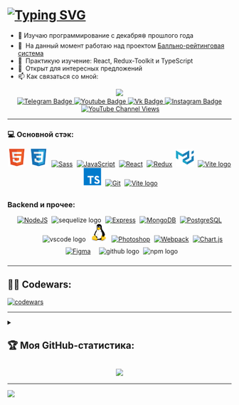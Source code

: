 
# <a href="https://git.io/typing-svg"><img src="https://readme-typing-svg.demolab.com?font=Fira+Code&weight=500&size=22&duration=3000&pause=3000&color=F7F7F7&center=true&vCenter=true&width=500&lines=Frontend-%D1%80%D0%B0%D0%B7%D1%80%D0%B0%D0%B1%D0%BE%D1%82%D1%87%D0%B8%D0%BA+%D0%BD%D0%B0+%D0%B1%D0%B0%D0%B7%D0%B5+ReactJS%E2%9A%A1%EF%B8%8F" alt="Typing SVG" /></a>

* 🌱  Изучаю программирование с декабря❄️ прошлого года
* 🚀  На данный момент работаю над проектом [Балльно-рейтинговая система](https://github.com/zhebarov-m/point-rating_system-frontend)
* 🧠  Практикую изучение: React, Redux-Toolkit и TypeScript
* 🤝  Открыт для интересных предложений
* 📫  Как связаться со мной:

<div id="header" align="center">
  <img src="https://media.giphy.com/media/M9gbBd9nbDrOTu1Mqx/giphy.gif" width="100"/>
</div>
<div id="badges" align="center">
  <a href="https://t.me/Je_M1">
    <img src="https://img.shields.io/badge/Telegram-blue?style=for-the-badge&logo=telegram&logoColor=white" alt="Telegram Badge"/>
  </a>
  <a href="https://www.youtube.com/channel/UCxTe-frN6V-x9QEFUnLMerg">
    <img src="https://img.shields.io/badge/YouTube-red?style=for-the-badge&logo=youtube&logoColor=white" alt="Youtube Badge"/>
  </a>
    <a href="https://vk.com/id434638625">
    <img src="https://img.shields.io/badge/vk-blue?style=for-the-badge&logo=vk&logoColor=white" alt="Vk Badge"/>
  </a>
    <a href="your-twitter-URL">
    <img src="https://img.shields.io/badge/Gmail-white?style=for-the-badge&logo=gmail&logoColor=red" alt="Instagram Badge"/>
  </a>
</div>
<div align="center">
<img src="https://komarev.com/ghpvc/?username=zhebarov-m&style=flat-square&color=blue" alt=""/>
  <a href="https://www.youtube.com/channel/UCxTe-frN6V-x9QEFUnLMerg" target="_blank">
<img alt="YouTube Channel Views" src="https://img.shields.io/youtube/channel/views/UCxTe-frN6V-x9QEFUnLMerg">
</a>
</div>
<hr>

<h3>💻 Основной стэк:</h3>

<p align="center">
  <a href="https://developer.mozilla.org/en-US/docs/Web/HTML"><img src="https://raw.githubusercontent.com/devicons/devicon/master/icons/html5/html5-original.svg" height="40px" width="40px" /></a>
  <img width="1" />
  <a href="https://developer.mozilla.org/en-US/docs/Web/CSS"><img src="https://raw.githubusercontent.com/devicons/devicon/master/icons/css3/css3-original.svg" height="40px" width="40px" /></a>
  <img width="1" />
  <a href="https://sass-lang.com/" target="_blank" rel="noreferrer"><img src="https://raw.githubusercontent.com/danielcranney/readme-generator/main/public/icons/skills/sass-colored.svg" width="40px" height="40px" alt="Sass" /></a>
  <img width="1" />
  <a href="https://developer.mozilla.org/en-US/docs/Web/JavaScript" target="_blank" rel="noreferrer"><img src="https://raw.githubusercontent.com/danielcranney/readme-generator/main/public/icons/skills/javascript-colored.svg" width="40px" height="40px" alt="JavaScript" /></a>
    <img width="1" />
  <a href="https://reactjs.org/" target="_blank" rel="noreferrer"><img src="https://raw.githubusercontent.com/danielcranney/readme-generator/main/public/icons/skills/react-colored.svg" width="40px" height="40px" alt="React" /></a>
  <img width="1" />
  <a href="https://redux.js.org/" target="_blank" rel="noreferrer"><img src="https://raw.githubusercontent.com/danielcranney/readme-generator/main/public/icons/skills/redux-colored.svg" width="40px" height="40px" alt="Redux" /></a>
  <img width="1" />
  <a href="https://material-ui.com/"><img src="https://raw.githubusercontent.com/devicons/devicon/master/icons/materialui/materialui-original.svg" height="40px" width="40px" /></a>
  <img width="1" />
  <a href="https://vitejs.dev" target="_blank" rel="noopener noreferrer">
    <img width="40px" src="https://vitejs.dev/logo.svg" alt="Vite logo">
  </a>
  <img width="1" />
  <a href="https://www.typescriptlang.org/"><img src="https://raw.githubusercontent.com/devicons/devicon/master/icons/typescript/typescript-original.svg" height="40px" width="40px" /></a>
  <img width="1" />
  <a href="https://git-scm.com/" target="_blank" rel="noreferrer"><img src="https://raw.githubusercontent.com/danielcranney/readme-generator/main/public/icons/skills/git-colored.svg" height="40px" width="40px" alt="Git" /></a>
  <img width="1" />
  <a href="https://vitejs.dev" target="_blank" rel="noopener noreferrer">
    <img width="40px" src="https://raw.githubusercontent.com/yarnpkg/assets/master/yarn-kitten-circle.png" alt="Vite logo">
  </a>
</div>
</p>


##

<h3> Backend и прочее:</h3>
<p align="center">
<a href="https://nodejs.org/en/" target="_blank" rel="noreferrer"><img src="https://raw.githubusercontent.com/danielcranney/readme-generator/main/public/icons/skills/nodejs-colored.svg" height="40" alt="NodeJS" /></a>
  <img width="1" />
  <img src="https://cdn.jsdelivr.net/gh/devicons/devicon/icons/sequelize/sequelize-original.svg" height="40" alt="sequelize logo"  />
  <img width="1" />
  <a href="https://expressjs.com/" target="_blank" rel="noreferrer"><img src="https://raw.githubusercontent.com/danielcranney/readme-generator/main/public/icons/skills/express-colored.svg" height="40" alt="Express" /></a>
  <img width="1" />
  <a href="https://www.mongodb.com/" target="_blank" rel="noreferrer"><img src="https://raw.githubusercontent.com/danielcranney/readme-generator/main/public/icons/skills/mongodb-colored.svg" height="40" alt="MongoDB" /></a>
  <img width="1" />
  <a href="https://www.postgresql.org/" target="_blank" rel="noreferrer"><img src="https://raw.githubusercontent.com/danielcranney/readme-generator/main/public/icons/skills/postgresql-colored.svg" height="40" alt="PostgreSQL" /></a>
   <img width="60" />
    <img src="https://cdn.jsdelivr.net/gh/devicons/devicon/icons/vscode/vscode-original.svg" height="40" alt="vscode logo"  />
  <img width="1" />
   <a href="https://en.wikipedia.org/wiki/Linux"><img src="https://raw.githubusercontent.com/devicons/devicon/master/icons/linux/linux-original.svg" height="40" background=white/></a>
    <img width="1" />
  <a href="https://www.adobe.com/uk/products/photoshop.html" target="_blank" rel="noreferrer"><img src="https://raw.githubusercontent.com/danielcranney/readme-generator/main/public/icons/skills/photoshop-colored.svg" height="40" alt="Photoshop" /></a>
    <img width="1" />
  <a href="https://webpack.js.org/" target="_blank" rel="noreferrer"><img src="https://raw.githubusercontent.com/danielcranney/readme-generator/main/public/icons/skills/webpack-colored.svg" height="40" alt="Webpack" /></a>
    <img width="1" />
  <a href="https://www.chartjs.org/" target="_blank"><img src="https://profilinator.rishav.dev/skills-assets/logo-title.svg" alt="Chart.js" height="40" /></a>
    <img width="1" />
  <a href="https://www.figma.com/" target="_blank"><img style="margin: 10px" src="https://profilinator.rishav.dev/skills-assets/figma-icon.svg" alt="Figma" height="40" /></a>  
    <img width="1" />
  <img src="https://cdn.jsdelivr.net/gh/devicons/devicon/icons/github/github-original.svg" height="40px" width="40px" alt="github logo"  />
    <img width="1" />
  <img src="https://cdn.jsdelivr.net/gh/devicons/devicon/icons/npm/npm-original-wordmark.svg" height="40px" width="40px" alt="npm logo"  />
  
</p>

<hr>

## 👨‍💻 Codewars:

[![codewars](https://www.codewars.com/users/zhebarov-m/badges/large)](https://www.codewars.com/users/zhebarov-m) 
<hr>

<details>
<summary>

## 🏆 Моя GitHub-статистика: 
  
</summary>

<div align="center">
  <img src="https://github-readme-stats.vercel.app/api?username=zhebarov-m&title_color=0891b2&text_color=ffffff&icon_color=0891b2&bg_color=1c1917&show_icons=true&count_private=true&hide_border=true&card_width=550&locale=ru" align="center" />
</div>  

## Ежедневные данные:
<div align="center">
<a href="https://git.io/streak-stats">
  <img src="https://streak-stats.demolab.com?user=zhebarov-m&theme=dark&hide_border=true&border_radius=5&card_width=550&locale=ru" alt="GitHub Streak">
</a>
</div>  

</details>

<div align="center" width="100%">
  
![](https://github-readme-stats.vercel.app/api/top-langs/?username=zhebarov-m&theme=dark&locale=ru&card_width=400&hide_border=true&include_all_commits=true&count_private=true&layout=compact)

</div> 


<hr>

[![](https://visitcount.itsvg.in/api?id=zhebarov-m&icon=0&color=6)](https://visitcount.itsvg.in)
